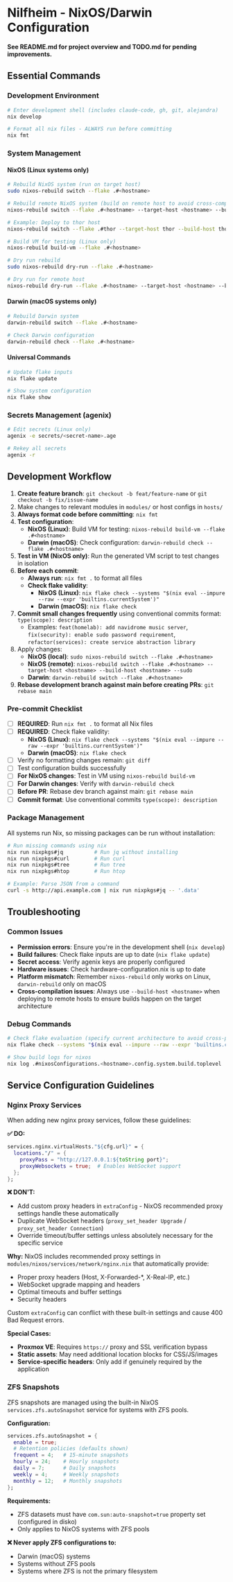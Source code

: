 # Nilfheim - NixOS/Darwin Configuration

**See README.md for project overview and TODO.md for pending improvements.**

## Essential Commands

### Development Environment

```bash
# Enter development shell (includes claude-code, gh, git, alejandra)
nix develop

# Format all nix files - ALWAYS run before committing
nix fmt
```

### System Management

#### NixOS (Linux systems only)

```bash
# Rebuild NixOS system (run on target host)
sudo nixos-rebuild switch --flake .#<hostname>

# Rebuild remote NixOS system (build on remote host to avoid cross-compilation)
nixos-rebuild switch --flake .#<hostname> --target-host <hostname> --build-host <hostname> --sudo

# Example: Deploy to thor host
nixos-rebuild switch --flake .#thor --target-host thor --build-host thor --sudo

# Build VM for testing (Linux only)
nixos-rebuild build-vm --flake .#<hostname>

# Dry run rebuild
sudo nixos-rebuild dry-run --flake .#<hostname>

# Dry run for remote host
nixos-rebuild dry-run --flake .#<hostname> --target-host <hostname> --build-host <hostname> --sudo
```

#### Darwin (macOS systems only)

```bash
# Rebuild Darwin system
darwin-rebuild switch --flake .#<hostname>

# Check Darwin configuration
darwin-rebuild check --flake .#<hostname>
```

#### Universal Commands

```bash
# Update flake inputs
nix flake update

# Show system configuration
nix flake show
```

### Secrets Management (agenix)

```bash
# Edit secrets (Linux only)
agenix -e secrets/<secret-name>.age

# Rekey all secrets
agenix -r
```

## Development Workflow

1. **Create feature branch**: `git checkout -b feat/feature-name` or `git checkout -b fix/issue-name`
2. Make changes to relevant modules in `modules/` or host configs in `hosts/`
3. **Always format code before committing**: `nix fmt`
4. **Test configuration**:
   - **NixOS (Linux)**: Build VM for testing:
     `nixos-rebuild build-vm --flake .#<hostname>`
   - **Darwin (macOS)**: Check configuration:
     `darwin-rebuild check --flake .#<hostname>`
5. **Test in VM (NixOS only)**: Run the generated VM script to test changes in
   isolation
6. **Before each commit**:
   - **Always run**: `nix fmt .` to format all files
   - **Check flake validity**:
     - **NixOS (Linux)**: `nix flake check --systems "$(nix eval --impure --raw --expr 'builtins.currentSystem')"`
     - **Darwin (macOS)**: `nix flake check`
7. **Commit small changes frequently** using conventional commits format: `type(scope): description`
   - Examples: `feat(homelab): add navidrome music server`, `fix(security): enable sudo password requirement`, `refactor(services): create service abstraction library`
8. Apply changes:
   - **NixOS (local)**: `sudo nixos-rebuild switch --flake .#<hostname>`
   - **NixOS (remote)**: `nixos-rebuild switch --flake .#<hostname> --target-host <hostname> --build-host <hostname> --sudo`
   - **Darwin**: `darwin-rebuild switch --flake .#<hostname>`
9. **Rebase development branch against main before creating PRs**: `git rebase main`

### Pre-commit Checklist

- [ ] **REQUIRED**: Run `nix fmt .` to format all Nix files
- [ ] **REQUIRED**: Check flake validity:
  - **NixOS (Linux)**: `nix flake check --systems "$(nix eval --impure --raw --expr 'builtins.currentSystem')"`
  - **Darwin (macOS)**: `nix flake check`
- [ ] Verify no formatting changes remain: `git diff`
- [ ] Test configuration builds successfully
- [ ] **For NixOS changes**: Test in VM using `nixos-rebuild build-vm`
- [ ] **For Darwin changes**: Verify with `darwin-rebuild check`
- [ ] **Before PR**: Rebase dev branch against main: `git rebase main`
- [ ] **Commit format**: Use conventional commits `type(scope): description`

### Package Management

All systems run Nix, so missing packages can be run without installation:

```bash
# Run missing commands using nix
nix run nixpkgs#jq          # Run jq without installing
nix run nixpkgs#curl        # Run curl
nix run nixpkgs#tree        # Run tree
nix run nixpkgs#htop        # Run htop

# Example: Parse JSON from a command
curl -s http://api.example.com | nix run nixpkgs#jq -- '.data'
```

## Troubleshooting

### Common Issues

- **Permission errors**: Ensure you're in the development shell (`nix develop`)
- **Build failures**: Check flake inputs are up to date (`nix flake update`)
- **Secret access**: Verify agenix keys are properly configured
- **Hardware issues**: Check hardware-configuration.nix is up to date
- **Platform mismatch**: Remember `nixos-rebuild` only works on Linux,
  `darwin-rebuild` only on macOS
- **Cross-compilation issues**: Always use `--build-host <hostname>` when deploying to remote hosts to ensure builds happen on the target architecture

### Debug Commands

```bash
# Check flake evaluation (specify current architecture to avoid cross-platform build errors)
nix flake check --systems "$(nix eval --impure --raw --expr 'builtins.currentSystem')"

# Show build logs for nixos
nix log .#nixosConfigurations.<hostname>.config.system.build.toplevel
```

## Service Configuration Guidelines

### Nginx Proxy Services

When adding new nginx proxy services, follow these guidelines:

**✅ DO:**
```nix
services.nginx.virtualHosts."${cfg.url}" = {
  locations."/" = {
    proxyPass = "http://127.0.0.1:${toString port}";
    proxyWebsockets = true;  # Enables WebSocket support
  };
};
```

**❌ DON'T:**
- Add custom proxy headers in `extraConfig` - NixOS recommended proxy settings handle these automatically
- Duplicate WebSocket headers (`proxy_set_header Upgrade` / `proxy_set_header Connection`)
- Override timeout/buffer settings unless absolutely necessary for the specific service

**Why:** NixOS includes recommended proxy settings in `modules/nixos/services/network/nginx.nix` that automatically provide:
- Proper proxy headers (Host, X-Forwarded-*, X-Real-IP, etc.)
- WebSocket upgrade mapping and headers
- Optimal timeouts and buffer settings
- Security headers

Custom `extraConfig` can conflict with these built-in settings and cause 400 Bad Request errors.

**Special Cases:**
- **Proxmox VE**: Requires `https://` proxy and SSL verification bypass
- **Static assets**: May need additional location blocks for CSS/JS/images
- **Service-specific headers**: Only add if genuinely required by the application

### ZFS Snapshots

ZFS snapshots are managed using the built-in NixOS `services.zfs.autoSnapshot` service for systems with ZFS pools.

**Configuration:**
```nix
services.zfs.autoSnapshot = {
  enable = true;
  # Retention policies (defaults shown)
  frequent = 4;   # 15-minute snapshots
  hourly = 24;    # Hourly snapshots
  daily = 7;      # Daily snapshots
  weekly = 4;     # Weekly snapshots
  monthly = 12;   # Monthly snapshots
};
```

**Requirements:**
- ZFS datasets must have `com.sun:auto-snapshot=true` property set (configured in disko)
- Only applies to NixOS systems with ZFS pools

**❌ Never apply ZFS configurations to:**
- Darwin (macOS) systems  
- Systems without ZFS pools
- Systems where ZFS is not the primary filesystem

